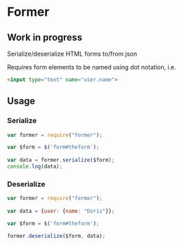 # Former

## Work in progress

Serialize/deserialize HTML forms to/from json

Requires form elements to be named using dot notation, i.e.

```html
<input type="text" name="user.name">
```

## Usage

### Serialize
```js
var former = require("former");

var $form = $('form#theform');
 
var data = former.serialize($form);
console.log(data);

```

### Deserialize
```js
var former = require("former");
 
var data = {user: {name: "Doris"}};

var $form = $('form#theform');

former.deserialize($form, data);

```
